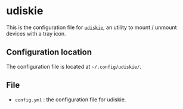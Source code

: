 # udiskie
This is the configuration file for [`udiskie`](https://github.com/coldfix/udiskie), an utility to mount / unmount devices with a tray icon.

## Configuration location
The configuration file is located at `~/.config/udiskie/`.

## File
- `config.yml` : the configuration file for udiskie.

